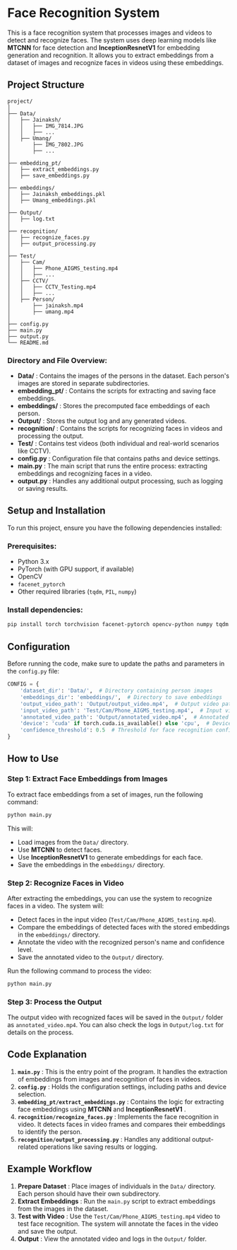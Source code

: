# Face Recognition System

This is a face recognition system that processes images and videos to detect and recognize faces. The system uses deep learning models like **MTCNN** for face detection and **InceptionResnetV1** for embedding generation and recognition. It allows you to extract embeddings from a dataset of images and recognize faces in videos using these embeddings.

## Project Structure

```
project/
│
├── Data/
│   ├── Jainaksh/
│   │   ├── IMG_7814.JPG
│   │   ├── ...
│   ├── Umang/
│       ├── IMG_7802.JPG
│       ├── ...
│
├── embedding_pt/
│   ├── extract_embeddings.py
│   ├── save_embeddings.py
│
├── embeddings/
│   ├── Jainaksh_embeddings.pkl
│   ├── Umang_embeddings.pkl
│
├── Output/
│   ├── log.txt
│
├── recognition/
│   ├── recognize_faces.py
│   ├── output_processing.py
│
├── Test/
│   ├── Cam/
│   │   ├── Phone_AIGMS_testing.mp4
│   │   ├── ...
│   ├── CCTV/
│   │   ├── CCTV_Testing.mp4
│   │   ├── ...
│   ├── Person/
│       ├── jainaksh.mp4
│       ├── umang.mp4
│
├── config.py
├── main.py
├── output.py
└── README.md
```

### Directory and File Overview:

* **Data/** : Contains the images of the persons in the dataset. Each person's images are stored in separate subdirectories.
* **embedding_pt/** : Contains the scripts for extracting and saving face embeddings.
* **embeddings/** : Stores the precomputed face embeddings of each person.
* **Output/** : Stores the output log and any generated videos.
* **recognition/** : Contains the scripts for recognizing faces in videos and processing the output.
* **Test/** : Contains test videos (both individual and real-world scenarios like CCTV).
* **config.py** : Configuration file that contains paths and device settings.
* **main.py** : The main script that runs the entire process: extracting embeddings and recognizing faces in a video.
* **output.py** : Handles any additional output processing, such as logging or saving results.

## Setup and Installation

To run this project, ensure you have the following dependencies installed:

### Prerequisites:

* Python 3.x
* PyTorch (with GPU support, if available)
* OpenCV
* `facenet_pytorch`
* Other required libraries (`tqdm`, `PIL`, `numpy`)

### Install dependencies:

```bash
pip install torch torchvision facenet-pytorch opencv-python numpy tqdm Pillow
```

## Configuration

Before running the code, make sure to update the paths and parameters in the `config.py` file:

```python
CONFIG = {
    'dataset_dir': 'Data/',  # Directory containing person images
    'embeddings_dir': 'embeddings/',  # Directory to save embeddings
    'output_video_path': 'Output/output_video.mp4',  # Output video path
    'input_video_path': 'Test/Cam/Phone_AIGMS_testing.mp4',  # Input video path
    'annotated_video_path': 'Output/annotated_video.mp4',  # Annotated video output path
    'device': 'cuda' if torch.cuda.is_available() else 'cpu',  # Device configuration (CPU or CUDA)
    'confidence_threshold': 0.5  # Threshold for face recognition confidence
}
```

## How to Use

### Step 1: Extract Face Embeddings from Images

To extract face embeddings from a set of images, run the following command:

```bash
python main.py
```

This will:

* Load images from the `Data/` directory.
* Use **MTCNN** to detect faces.
* Use **InceptionResnetV1** to generate embeddings for each face.
* Save the embeddings in the `embeddings/` directory.

### Step 2: Recognize Faces in Video

After extracting the embeddings, you can use the system to recognize faces in a video. The system will:

* Detect faces in the input video (`Test/Cam/Phone_AIGMS_testing.mp4`).
* Compare the embeddings of detected faces with the stored embeddings in the `embeddings/` directory.
* Annotate the video with the recognized person's name and confidence level.
* Save the annotated video to the `Output/` directory.

Run the following command to process the video:

```bash
python main.py
```

### Step 3: Process the Output

The output video with recognized faces will be saved in the `Output/` folder as `annotated_video.mp4`. You can also check the logs in `Output/log.txt` for details on the process.

## Code Explanation

1. **`main.py`** : This is the entry point of the program. It handles the extraction of embeddings from images and recognition of faces in videos.
2. **`config.py`** : Holds the configuration settings, including paths and device selection.
3. **`embedding_pt/extract_embeddings.py`** : Contains the logic for extracting face embeddings using **MTCNN** and  **InceptionResnetV1** .
4. **`recognition/recognize_faces.py`** : Implements the face recognition in video. It detects faces in video frames and compares their embeddings to identify the person.
5. **`recognition/output_processing.py`** : Handles any additional output-related operations like saving results or logging.

## Example Workflow

1. **Prepare Dataset** : Place images of individuals in the `Data/` directory. Each person should have their own subdirectory.
2. **Extract Embeddings** : Run the `main.py` script to extract embeddings from the images in the dataset.
3. **Test with Video** : Use the `Test/Cam/Phone_AIGMS_testing.mp4` video to test face recognition. The system will annotate the faces in the video and save the output.
4. **Output** : View the annotated video and logs in the `Output/` folder.
